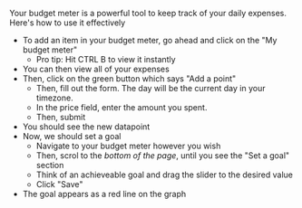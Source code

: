 Your budget meter is a powerful tool to keep track of your daily expenses. 
Here's how to use it effectively
* To add an item in your budget meter, go ahead and click on the "My budget meter"
    * Pro tip: Hit CTRL B to view it instantly
* You can then view all of your expenses
* Then, click on the green button which says "Add a point" 
    * Then, fill out the form. The day will be the current day in your timezone.
    * In the price field, enter the amount you spent. 
    * Then, submit
* You should see the new datapoint
* Now, we should set a goal
   * Navigate to your budget meter however you wish
   * Then, scrol to the _bottom of the page_, until you see the "Set a goal" section
   * Think of an achieveable goal and drag the slider to the desired value
   * Click "Save"
* The goal appears as a red line on the graph
